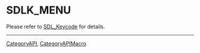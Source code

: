 # SDLK_MENU

Please refer to [SDL_Keycode](SDL_Keycode) for details.

----
[CategoryAPI](CategoryAPI), [CategoryAPIMacro](CategoryAPIMacro)


